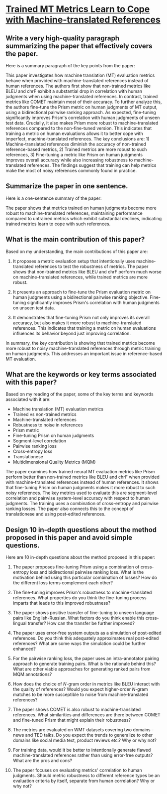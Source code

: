 # [Trained MT Metrics Learn to Cope with Machine-translated References](https://arxiv.org/abs/2312.00536)

## Write a very high-quality paragraph summarizing the paper that effectively covers the paper.

 Here is a summary paragraph of the key points from the paper:

This paper investigates how machine translation (MT) evaluation metrics behave when provided with machine-translated references instead of human references. The authors first show that non-trained metrics like BLEU and chrF exhibit a substantial drop in correlation with human judgments when using machine-translated references. In contrast, trained metrics like COMET maintain most of their accuracy. To further analyze this, the authors fine-tune the Prism metric on human judgments of MT output, using a bidirectional pairwise ranking approach. As expected, fine-tuning significantly improves Prism's correlation with human judgments of unseen test data. Crucially, it also makes Prism more robust to machine-translated references compared to the non-fine-tuned version. This indicates that training a metric on human evaluations allows it to better cope with imperfect, machine-translated references. The key conclusions are: 1) Machine-translated references diminish the accuracy of non-trained reference-based metrics, 2) Trained metrics are more robust to such references, 3) Fine-tuning a metric like Prism on human judgments improves overall accuracy while also increasing robustness to machine-translated references. The findings suggest that training can help metrics make the most of noisy references commonly found in practice.


## Summarize the paper in one sentence.

 Here is a one-sentence summary of the paper:

The paper shows that metrics trained on human judgments become more robust to machine-translated references, maintaining performance compared to untrained metrics which exhibit substantial declines, indicating trained metrics learn to cope with such references.


## What is the main contribution of this paper?

 Based on my understanding, the main contributions of this paper are:

1) It proposes a metric evaluation setup that intentionally uses machine-translated references to test the robustness of metrics. The paper shows that non-trained metrics like BLEU and chrF perform much worse on machine-translated references, while trained metrics are more robust.

2) It presents an approach to fine-tune the Prism evaluation metric on human judgments using a bidirectional pairwise ranking objective. Fine-tuning significantly improves Prism's correlation with human judgments on unseen test data.

3) It demonstrates that fine-tuning Prism not only improves its overall accuracy, but also makes it more robust to machine-translated references. This indicates that training a metric on human evaluations influences its behavior beyond just improving correlation.

In summary, the key contribution is showing that trained metrics become more robust to noisy machine-translated references through metric training on human judgments. This addresses an important issue in reference-based MT evaluation.


## What are the keywords or key terms associated with this paper?

 Based on my reading of the paper, some of the key terms and keywords associated with it are:

- Machine translation (MT) evaluation metrics
- Trained vs non-trained metrics 
- Machine-translated references
- Robustness to noise in references
- Prism metric
- Fine-tuning Prism on human judgments
- Segment-level correlation
- Pairwise ranking loss
- Cross-entropy loss
- Translationese
- Multidimensional Quality Metrics (MQM)

The paper examines how trained neural MT evaluation metrics like Prism perform better than non-trained metrics like BLEU and chrF when provided with machine-translated references instead of human references. It shows that fine-tuning Prism on human judgments makes it more robust to such noisy references. The key metrics used to evaluate this are segment-level correlation and pairwise system-level accuracy with respect to human judgments. The training uses a combination of cross-entropy and pairwise ranking losses. The paper also connects this to the concept of translationese and using post-edited references.


## Design 10 in-depth questions about the method proposed in this paper and avoid simple questions.

 Here are 10 in-depth questions about the method proposed in this paper:

1. The paper proposes fine-tuning Prism using a combination of cross-entropy loss and bidirectional pairwise ranking loss. What is the motivation behind using this particular combination of losses? How do the different loss terms complement each other?

2. The fine-tuning improves Prism's robustness to machine-translated references. What properties do you think the fine-tuning process imparts that leads to this improved robustness? 

3. The paper shows positive transfer of fine-tuning to unseen language pairs like English-Russian. What factors do you think enable this cross-lingual transfer? How can the transfer be further improved?

4. The paper uses error-free system outputs as a simulation of post-edited references. Do you think this adequately approximates real post-edited references? What are some ways the simulation could be further enhanced? 

5. For the pairwise ranking loss, the paper uses an intra-annotator pairing approach to generate training pairs. What is the rationale behind this? What are other viable approaches for generating ranked pairs from MQM annotations?

6. How does the choice of $N$-gram order in metrics like BLEU interact with the quality of references? Would you expect higher-order $N$-gram matches to be more susceptible to noise from machine-translated references?

7. The paper shows COMET is also robust to machine-translated references. What similarities and differences are there between COMET and fine-tuned Prism that might explain their robustness? 

8. The metrics are evaluated on WMT datasets covering two domains - news and TED talks. Do you expect the trends to generalize to other domains like social media text, product reviews etc.? Why or why not?

9. For training data, would it be better to intentionally generate flawed machine-translated references rather than using error-free outputs? What are the pros and cons?

10. The paper focuses on evaluating metrics' correlation to human judgments. Should metric robustness to different reference types be an evaluation criteria by itself, separate from human correlation? Why or why not?
